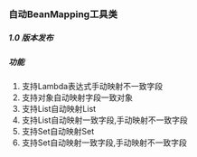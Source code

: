 ### 自动BeanMapping工具类
##### 1.0 版本发布
##### 功能
1. 支持Lambda表达式手动映射不一致字段
2. 支持对象自动映射字段一致对象
3. 支持List自动映射List
4. 支持List自动映射一致字段,手动映射不一致字段
5. 支持Set自动映射Set
6. 支持Set自动映射一致字段,手动映射不一致字段